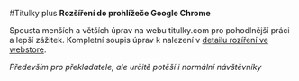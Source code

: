 #Titulky plus
**Rozšíření do prohlížeče Google Chrome**

Spousta menších a větších úprav na webu titulky.com pro pohodlnější práci a lepší zážitek.
Kompletní soupis úprav k nalezení v [detailu rozíření ve webstore](https://chrome.google.com/webstore/detail/titulky-plus/abgigldmglfimgechooinbdblfmipabb?hl=cs).

*Především pro překladatele, ale určitě potěší i normální návštěvníky*

